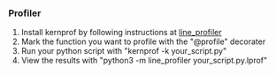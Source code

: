### Profiler

1. Install kernprof by following instructions at [line_profiler](https://github.com/rkern/line_profiler)
2. Mark the function you want to profile with the "@profile" decorater
3. Run your python script with "kernprof -k your_script.py"
4. View the results with "python3 -m line_profiler your_script.py.lprof"
